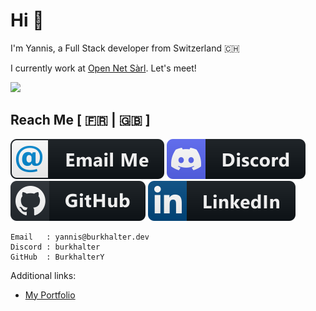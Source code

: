 # Hi 🥸

I'm Yannis, a Full Stack developer from Switzerland 🇨🇭

I currently work at [Open Net Sàrl](https://www.open-net.ch/). Let's meet!

![](https://github-readme-stats.vercel.app/api?username=BurkhalterY&include_all_commits=true&show_icons=true&theme=transparent)

## Reach Me [ 🇫🇷 | 🇬🇧 ]

[![Email](medias/email_me.svg)](mailto:yannis@burkhalter.dev)
[![Discord](medias/discord.svg)](https://discord.com/users/317230160124313610)
[![GitHub](medias/github.svg)](https://github.com/BurkhalterY)
[![LinkedIn](medias/linkedin.svg)](https://www.linkedin.com/in/yannis-burkhalter)

    Email   : yannis@burkhalter.dev
    Discord : burkhalter
    GitHub  : BurkhalterY

Additional links:

- [My Portfolio](https://burkhalter.dev)
